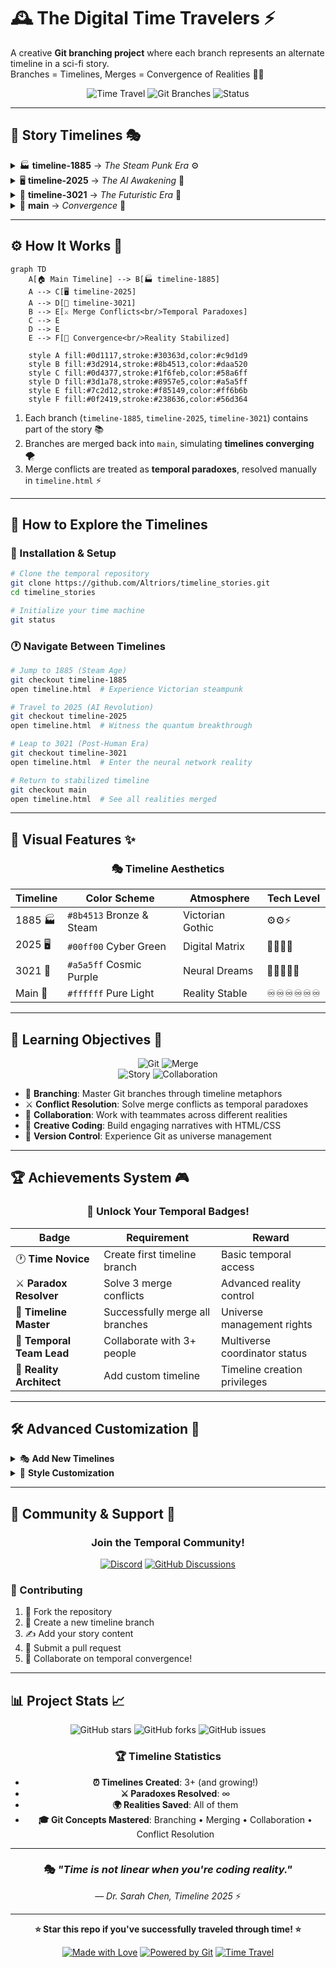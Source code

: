 # 🕰️ The Digital Time Travelers ⚡
A creative **Git branching project** where each branch represents an alternate timeline in a sci-fi story.  
Branches = Timelines, Merges = Convergence of Realities 🌌✨

<div align="center">

![Time Travel](https://img.shields.io/badge/Time%20Travel-Active-00ff00?style=for-the-badge&logo=clockify&logoColor=white)
![Git Branches](https://img.shields.io/badge/Timelines-3-ff6b6b?style=for-the-badge&logo=git&logoColor=white)
![Status](https://img.shields.io/badge/Reality-Stable-00d4aa?style=for-the-badge&logo=statuspage&logoColor=white)

</div>

---

## 📖 Story Timelines 🎭

<details>
<summary>🏭 <strong>timeline-1885</strong> → <em>The Steam Punk Era</em> ⚙️</summary>

> Professor Montgomery's difference engine sparks to life, gears clicking as the age of steam meets early computation.
> 
> 🔧 **Tech**: Brass mechanisms, steam power, mechanical computation  
> 🎩 **Characters**: Professor Algernon Montgomery, Cogsworth (automaton)  
> ⚡ **Discovery**: Ancient algorithms embedded in Victorian machinery

</details>

<details>
<summary>🖥️ <strong>timeline-2025</strong> → <em>The AI Awakening</em> 🤖</summary>

> Dr. Sarah Chen activates the quantum computer, tearing open a portal through spacetime.
> 
> 💻 **Tech**: Quantum computing, AI systems, climate modeling  
> 👩‍🔬 **Characters**: Dr. Sarah Chen, Marcus (lab partner)  
> 🌍 **Mission**: Save the world from climate collapse through time manipulation

</details>

<details>
<summary>🌟 <strong>timeline-3021</strong> → <em>The Futuristic Era</em> 🧠</summary>

> The last humans, connected by neural implants, rediscover ancient code that changes reality itself.
> 
> 🔮 **Tech**: Neural implants, quantum foam consciousness, crystalline interfaces  
> 👤 **Characters**: Zara-7, ARIA (AI companion)  
> 🌌 **Reality**: Digital consciousness merged with cosmic data streams

</details>

<details>
<summary>🎯 <strong>main</strong> → <em>Convergence</em> 🌈</summary>

> All paradoxes are resolved, merging past, present, and future into one stabilized universe.
> 
> ♾️ **Result**: Eternal temporal loop where all timelines coexist  
> 🔄 **Status**: Reality.exe has stopped crashing  
> ✅ **Achievement**: Time travel mastery unlocked!

</details>

---

## ⚙️ How It Works 🔄

```mermaid
graph TD
    A[🏠 Main Timeline] --> B[🏭 timeline-1885]
    A --> C[🖥️ timeline-2025] 
    A --> D[🌟 timeline-3021]
    B --> E[⚔️ Merge Conflicts<br/>Temporal Paradoxes]
    C --> E
    D --> E
    E --> F[🌈 Convergence<br/>Reality Stabilized]
    
    style A fill:#0d1117,stroke:#30363d,color:#c9d1d9
    style B fill:#3d2914,stroke:#8b4513,color:#daa520
    style C fill:#0d4377,stroke:#1f6feb,color:#58a6ff
    style D fill:#3d1a78,stroke:#8957e5,color:#a5a5ff
    style E fill:#7c2d12,stroke:#f85149,color:#ff6b6b
    style F fill:#0f2419,stroke:#238636,color:#56d364
```

1. Each branch (`timeline-1885`, `timeline-2025`, `timeline-3021`) contains part of the story 📚
2. Branches are merged back into `main`, simulating **timelines converging** 🌪️
3. Merge conflicts are treated as **temporal paradoxes**, resolved manually in `timeline.html` ⚡

---

## 🚀 How to Explore the Timelines

### 🔧 Installation & Setup
```bash
# Clone the temporal repository
git clone https://github.com/Altriors/timeline_stories.git
cd timeline_stories

# Initialize your time machine
git status
```

### 🕐 Navigate Between Timelines
```bash
# Jump to 1885 (Steam Age)
git checkout timeline-1885
open timeline.html  # Experience Victorian steampunk

# Travel to 2025 (AI Revolution)  
git checkout timeline-2025
open timeline.html  # Witness the quantum breakthrough

# Leap to 3021 (Post-Human Era)
git checkout timeline-3021
open timeline.html  # Enter the neural network reality

# Return to stabilized timeline
git checkout main
open timeline.html  # See all realities merged
```

---

## 🎨 Visual Features ✨

<div align="center">

### 🎭 Timeline Aesthetics

| Timeline | Color Scheme | Atmosphere | Tech Level |
|----------|--------------|------------|------------|
| 1885 🏭 | `#8b4513` Bronze & Steam | Victorian Gothic | ⚙️⚙️⚡ |
| 2025 🖥️ | `#00ff00` Cyber Green | Digital Matrix | 🤖🤖🤖🤖 |
| 3021 🌟 | `#a5a5ff` Cosmic Purple | Neural Dreams | 🧠🧠🧠🧠🧠 |
| Main 🌈 | `#ffffff` Pure Light | Reality Stable | ♾️♾️♾️♾️♾️♾️ |

</div>

---

## 🎯 Learning Objectives 🧠

<div align="center">

![Git](https://img.shields.io/badge/Git-Branching-f14e32?style=flat-square&logo=git&logoColor=white)
![Merge](https://img.shields.io/badge/Merge-Conflicts-ff6b6b?style=flat-square&logo=github&logoColor=white)  
![Story](https://img.shields.io/badge/Creative-Coding-9146ff?style=flat-square&logo=atom&logoColor=white)
![Collaboration](https://img.shields.io/badge/Team-Work-00d4aa?style=flat-square&logo=slack&logoColor=white)

</div>

- 🌿 **Branching**: Master Git branches through timeline metaphors
- ⚔️ **Conflict Resolution**: Solve merge conflicts as temporal paradoxes  
- 🤝 **Collaboration**: Work with teammates across different realities
- 🎨 **Creative Coding**: Build engaging narratives with HTML/CSS
- 🔄 **Version Control**: Experience Git as universe management

---

## 🏆 Achievements System 🎮

<div align="center">

### 🥇 Unlock Your Temporal Badges!

</div>

| Badge | Requirement | Reward |
|-------|-------------|--------|
| 🕐 **Time Novice** | Create first timeline branch | Basic temporal access |
| ⚔️ **Paradox Resolver** | Solve 3 merge conflicts | Advanced reality control |
| 🌈 **Timeline Master** | Successfully merge all branches | Universe management rights |
| 👥 **Temporal Team Lead** | Collaborate with 3+ people | Multiverse coordinator status |
| 🚀 **Reality Architect** | Add custom timeline | Timeline creation privileges |

---

## 🛠️ Advanced Customization 🎨

<details>
<summary>🎭 <strong>Add New Timelines</strong></summary>

```bash
# Create your own timeline
git checkout -b timeline-[YEAR]
# Examples: timeline-1969, timeline-2199, timeline-medieval

# Add your story content
nano timeline.html  # Edit with your timeline story

# Commit your reality
git add timeline.html
git commit -m "Add Timeline [YEAR]: [Your Epic Title]"

# Merge into main timeline
git checkout main
git merge timeline-[YEAR]
```

</details>

<details>
<summary>🎨 <strong>Style Customization</strong></summary>

```css
/* Add to timeline.html <style> section */

/* Timeline-specific styling */
.timeline-1885 { 
    background: linear-gradient(45deg, #8b4513, #daa520);
    animation: steamPulse 2s infinite;
}

.timeline-2025 { 
    background: linear-gradient(45deg, #000000, #00ff00);
    animation: matrixGlow 1.5s infinite alternate;
}

.timeline-3021 { 
    background: linear-gradient(45deg, #4c1d95, #a855f7);
    animation: quantumShift 3s infinite ease-in-out;
}

@keyframes steamPulse {
    0%, 100% { opacity: 0.8; }
    50% { opacity: 1; }
}

@keyframes matrixGlow {
    from { box-shadow: 0 0 20px #00ff00; }
    to { box-shadow: 0 0 40px #00ff00, inset 0 0 20px #003300; }
}

@keyframes quantumShift {
    0% { transform: translateX(0); }
    33% { transform: translateX(10px) rotateY(10deg); }
    66% { transform: translateX(-10px) rotateY(-10deg); }
    100% { transform: translateX(0); }
}
```

</details>

---

## 🌟 Community & Support 💫

<div align="center">

### Join the Temporal Community!

[![Discord](https://img.shields.io/badge/Discord-Time%20Travelers-5865f2?style=for-the-badge&logo=discord&logoColor=white)](https://discord.gg/timetravelers)
[![GitHub Discussions](https://img.shields.io/badge/GitHub-Discussions-238636?style=for-the-badge&logo=github&logoColor=white)](https://github.com/Altriors/timeline_stories/discussions)

</div>

### 🤝 Contributing
1. 🍴 Fork the repository
2. 🌿 Create a new timeline branch  
3. ✍️ Add your story content
4. 🔀 Submit a pull request
5. 🎉 Collaborate on temporal convergence!

---

## 📊 Project Stats 📈

<div align="center">

![GitHub stars](https://img.shields.io/github/stars/Altriors/timeline_stories?style=social)
![GitHub forks](https://img.shields.io/github/forks/Altriors/timeline_stories?style=social)
![GitHub issues](https://img.shields.io/github/issues/Altriors/timeline_stories)

### 🏆 Timeline Statistics
- **⏰ Timelines Created**: 3+ (and growing!)
- **⚔️ Paradoxes Resolved**: ∞
- **🌍 Realities Saved**: All of them
- **🎓 Git Concepts Mastered**: Branching • Merging • Collaboration • Conflict Resolution

</div>

---

<div align="center">

### 🎭 *"Time is not linear when you're coding reality."*
— *Dr. Sarah Chen, Timeline 2025* ⚡

---

**⭐ Star this repo if you've successfully traveled through time! ⭐**

[![Made with Love](https://img.shields.io/badge/Made%20with-❤️-red?style=for-the-badge)](https://github.com/Altriors)
[![Powered by Git](https://img.shields.io/badge/Powered%20by-Git-f14e32?style=for-the-badge&logo=git&logoColor=white)](https://git-scm.com/)
[![Time Travel](https://img.shields.io/badge/Time%20Travel-Enabled-00ff00?style=for-the-badge&logo=clockify&logoColor=white)](https://github.com/Altriors/timeline_stories)

</div>
